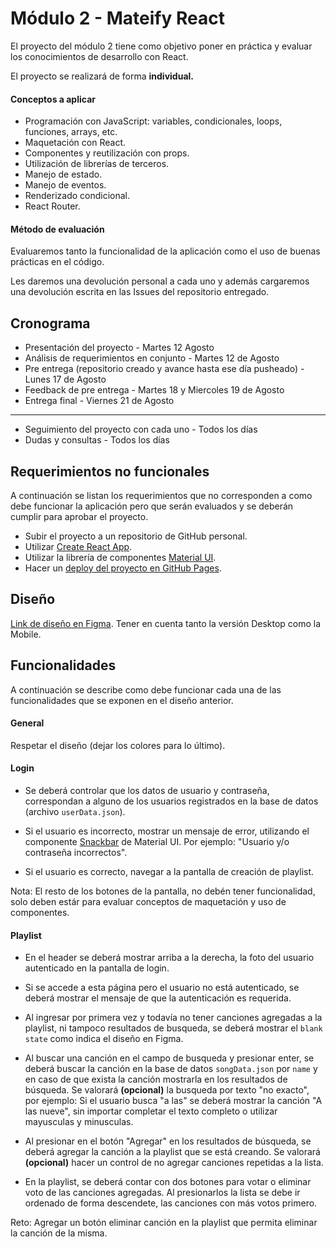 # Módulo 2 - Mateify React

El proyecto del módulo 2 tiene como objetivo poner en práctica y evaluar los conocimientos de desarrollo con React.

El proyecto se realizará de forma **individual.**

#### Conceptos a aplicar

- Programación con JavaScript: variables, condicionales, loops, funciones, arrays, etc.
- Maquetación con React.
- Componentes y reutilización con props.
- Utilización de librerías de terceros.
- Manejo de estado.
- Manejo de eventos.
- Renderizado condicional.
- React Router.

#### Método de evaluación

Evaluaremos tanto la funcionalidad de la aplicación como el uso de buenas prácticas en el código. 

Les daremos una devolución personal a cada uno y además cargaremos una devolución escrita en las Issues del repositorio entregado.

## Cronograma

- Presentación del proyecto - Martes 12 Agosto
- Análisis de requerimientos en conjunto - Martes 12 de Agosto
- Pre entrega (repositorio creado y avance hasta ese día pusheado) - Lunes 17 de Agosto
- Feedback de pre entrega - Martes 18 y Miercoles 19 de Agosto
- Entrega final - Viernes 21 de Agosto
-----------------------------------------------------------------------
- Seguimiento del proyecto con cada uno - Todos los días
- Dudas y consultas - Todos los días

## Requerimientos no funcionales

A continuación se listan los requerimientos que no corresponden a como debe funcionar la aplicación pero que serán evaluados y se deberán cumplir para aprobar el proyecto.

- Subir el proyecto a un repositorio de GitHub personal.
- Utilizar [Create React App](https://github.com/facebook/create-react-app).
- Utilizar la librería de componentes [Material UI](https://material-ui.com/es/).
- Hacer un [deploy del proyecto en GitHub Pages](https://github.com/gitname/react-gh-pages).

## Diseño

[Link de diseño en Figma](https://www.figma.com/file/nMX6u7H0w9PIUBqC9RzZJc/Mateify-React?node-id=0%3A1). Tener en cuenta tanto la versión Desktop como la Mobile.

## Funcionalidades

A continuación se describe como debe funcionar cada una de las funcionalidades que se exponen en el diseño anterior.

#### General

Respetar el diseño (dejar los colores para lo último).

#### Login

- Se deberá controlar que los datos de usuario y contraseña, correspondan a alguno de los usuarios registrados en la base de datos (archivo `userData.json`).

- Si el usuario es incorrecto, mostrar un mensaje de error, utilizando el componente [Snackbar](https://material-ui.com/es/components/snackbars/#snackbar) de Material UI. Por ejemplo: "Usuario y/o contraseña incorrectos".

- Si el usuario es correcto, navegar a la pantalla de creación de playlist.

Nota: El resto de los botones de la pantalla, no debén tener funcionalidad, solo deben estár para evaluar conceptos de maquetación y uso de componentes.

#### Playlist

- En el header se deberá mostrar arriba a la derecha, la foto del usuario autenticado en la pantalla de login.

- Si se accede a esta página pero el usuario no está autenticado, se deberá mostrar el mensaje de que la autenticación es requerida.

- Al ingresar por primera vez y todavía no tener canciones agregadas a la playlist, ni tampoco resultados de busqueda, se deberá mostrar el `blank state` como indica el diseño en Figma.

- Al buscar una canción en el campo de busqueda y presionar enter, se deberá buscar la canción en la base de datos `songData.json` por `name` y en caso de que exista la canción mostrarla en los resultados de búsqueda. Se valorará **(opcional)** la busqueda por texto "no exacto", por ejemplo: Si el usuario busca "a las" se deberá mostrar la canción "A las nueve", sin importar completar el texto completo o utilizar mayusculas y minusculas.

- Al presionar en el botón "Agregar" en los resultados de búsqueda, se deberá agregar la canción a la playlist que se está creando. Se valorará **(opcional)** hacer un control de no agregar canciones repetidas a la lista.

- En la playlist, se deberá contar con dos botones para votar o eliminar voto de las canciones agregadas. Al presionarlos la lista se debe ir ordenado de forma descendete, las canciones con más votos primero.

Reto: Agregar un botón eliminar canción en la playlist que permita eliminar la canción de la misma.
